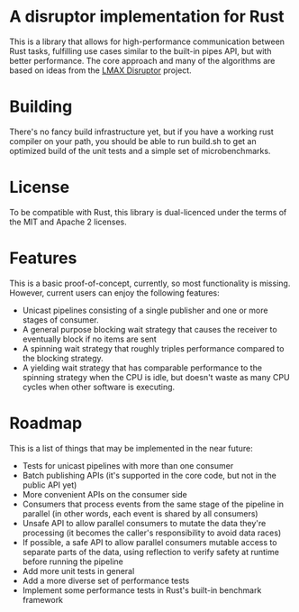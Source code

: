 # A disruptor implementation for Rust

This is a library that allows for high-performance communication between Rust
tasks, fulfilling use cases similar to the built-in pipes API, but with better
performance. The core approach and many of the algorithms are based on ideas
from the [LMAX Disruptor](http://lmax-exchange.github.io/disruptor/) project.

# Building

There's no fancy build infrastructure yet, but if you have a working rust
compiler on your path, you should be able to run build.sh to get an optimized
build of the unit tests and a simple set of microbenchmarks.

# License

To be compatible with Rust, this library is dual-licenced under the terms of the
MIT and Apache 2 licenses.

# Features

This is a basic proof-of-concept, currently, so most functionality is missing.
However, current users can enjoy the following features:
 * Unicast pipelines consisting of a single publisher and one or more stages of
   consumer.
 * A general purpose blocking wait strategy that causes the receiver to
   eventually block if no items are sent
 * A spinning wait strategy that roughly triples performance compared to the
   blocking strategy.
 * A yielding wait strategy that has comparable performance to the spinning
   strategy when the CPU is idle, but doesn't waste as many CPU cycles when
   other software is executing.

# Roadmap

This is a list of things that may be implemented in the near future:
 * Tests for unicast pipelines with more than one consumer
 * Batch publishing APIs (it's supported in the core code, but not in the public
   API yet)
 * More convenient APIs on the consumer side
 * Consumers that process events from the same stage of the pipeline in parallel
   (in other words, each event is shared by all consumers)
 * Unsafe API to allow parallel consumers to mutate the data they're processing
   (it becomes the caller's responsibility to avoid data races)
 * If possible, a safe API to allow parallel consumers mutable access to
   separate parts of the data, using reflection to verify safety at runtime
   before running the pipeline
 * Add more unit tests in general
 * Add a more diverse set of performance tests
 * Implement some performance tests in Rust's built-in benchmark framework
